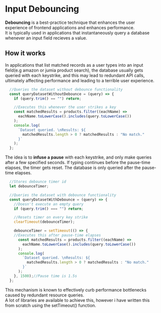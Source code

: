 # Input Debouncing
**Debouncing** is a best-practice technique that enhances the user experience of frontend applications and enhances performance.  
It is typically used in applications that instantaneously query a database whenever an input field recieves a value.

## How it works
In applications that list matched records as a user types into an input field(e.g amazon or jumia product search), the database usually gets queried with each keystrike, and this may lead to redundant API calls, ultimately affecting performance and leading to a terrible user experience.  
```javascript
  //Queries the dataset without debounce functionality
  const queryDatasetWithoutDebounce = (query) => {
    if (query.trim() == "") return;

    //Executes this whenever the user strikes a key 
    const matchedResults = products.filter((eachName) =>
      eachName.toLowerCase().includes(query.toLowerCase())
    );
    console.log(
      `Dataset queried. \nResults: ${
        matchedResults.length > 0 ? matchedResults : "No match."
      }`
    );
  };
```
The idea is to **infuse a pause** with each keystrike, and only make queries after a few specified seconds. If typing continues before the pause-time elapses, the timer gets reset. The database is only queried after the pause-time elapses. 
```javascript
  //Stores debounce timer id
  let debounceTimer;

  //Queries the dataset with debounce functionality
  const queryDatasetWithDebounce = (query) => {
    //Doesn't execute an empty query
    if (query.trim() === "") return;

    //Resets timer on every key strike
    clearTimeout(debounceTimer);

    debounceTimer = setTimeout(() => {
    //Executes this after pause-time elapses
      const matchedResults = products.filter((eachName) =>
        eachName.toLowerCase().includes(query.toLowerCase())
      );
      console.log(
        `Dataset queried. \nResults: ${
          matchedResults.length > 0 ? matchedResults : "No match."
        }`
      );
    }, 1500);//Pause time is 1.5s
  };
```
This mechanism is known to effectively curb performance bottlenecks caused by redundant resource queries.  
A lot of libraries are available to achieve this, however i have written this from scratch using the setTimeout() function.